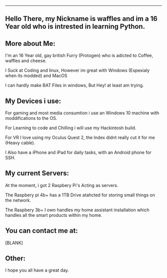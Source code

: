 -------------------------------------------------------------------------------------------------------------------
Hello There, my Nickname is waffles and im a 16 Year old who is intrested in learning Python.
-------------------------------------------------------------------------------------------------------------------
 More about Me:
 --
  I'm an 16 Year old, gay british Furry (Protogen) who is adicted to Coffee, waffles and cheese.
  
  I Suck at Coding and linux, However im great with Windows (Espexialy when its modded) and MacOS 
  
  I can hardly make BAT Files in windows, But Hey! at least am trying.

 My Devices i use:
 --
  For gaming and most media consumtion i use an Windows 10 machine with moddifications to the OS.
  
  For Learning to code and Chilling i will use my Hackintosh build.
  
  For VR I love using my Oculus Quest 2, the Index didnt really cut it for me (Heavy cable).
  
  I Also have a iPhone and iPad for daily tasks, with an Android phone for SSH.
  
  
 My current Servers:
 --
  At the moment, i got 2 Raspbery Pi's Acting as servers.
  
   The Raspbery pi 4b+ has a 1TB Drive atahcted for storing small things on the network.
   
   The Raspbery 3b+ I own handles my home assistant installation which handles all the smart products within my home.
   
 You can contact me at:
 --
 [BLANK] 
 
 Other:
--
 I hope you all have a great day.
   
 
